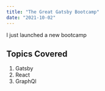 ```yaml
---
title: "The Great Gatsby Bootcamp"
date: "2021-10-02"
---
```

I just launched a new bootcamp

## Topics Covered
1. Gatsby
1. React
1. GraphQl
